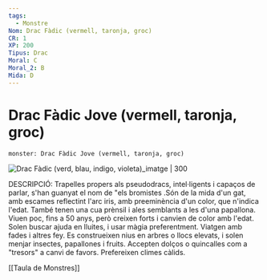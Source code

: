 ```yaml
---
tags:
  - Monstre
Nom: Drac Fàdic (vermell, taronja, groc)
CR: 1
XP: 200
Tipus: Drac
Moral: C
Moral_2: B
Mida: D
---
```

# Drac Fàdic Jove (vermell, taronja, groc)

```statblock
monster: Drac Fàdic Jove (vermell, taronja, groc)
```

![Drac Fàdic (verd, blau, indigo, violeta)_imatge | 300](https://static.wikia.nocookie.net/forgottenrealms/images/f/f4/Faerie_dragon-5e.jpg/revision/latest?cb=20171010161947)

DESCRIPCIÓ: 
Trapelles propers als pseudodracs, intel·ligents i capaços de parlar, s'han guanyat el nom de "els bromistes .Són de la mida d'un gat, amb escames reflectint l'arc iris, amb preeminència d'un color, que n'indica l'edat. També tenen una cua prènsil i ales semblants a les d'una papallona. Viuen poc, fins a 50 anys, però creixen forts i canvien de color amb l'edat. Solen buscar ajuda en lluites, i usar màgia preferentment. Viatgen amb fades i altres fey. Es construeixen nius en arbres o llocs elevats, i solen menjar insectes, papallones i fruits. Accepten dolços o quincalles com a "tresors" a canvi de favors. Prefereixen climes càlids.

[[Taula de Monstres]]